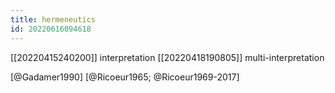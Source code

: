 ```yaml
---
title: hermeneutics
id: 20220616094618
---
```


[[20220415240200]] interpretation
[[20220418190805]] multi-interpretation

[@Gadamer1990]
[@Ricoeur1965; @Ricoeur1969-2017]
